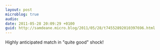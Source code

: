 ```yaml
---
layout: post
microblog: true
audio: 
date: 2011-05-28 20:09:29 +0100
guid: http://samdeane.micro.blog/2011/05/28/t74552892010397696.html
---
```

Highly anticipated match in "quite good" shock!
